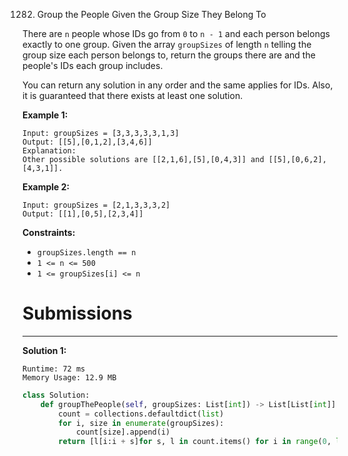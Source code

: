 1282. Group the People Given the Group Size They Belong To

There are `n` people whose IDs go from `0` to `n - 1` and each person belongs exactly to one group. Given the array `groupSizes` of length `n` telling the group size each person belongs to, return the groups there are and the people's IDs each group includes.

You can return any solution in any order and the same applies for IDs. Also, it is guaranteed that there exists at least one solution. 

 

**Example 1:**
```
Input: groupSizes = [3,3,3,3,3,1,3]
Output: [[5],[0,1,2],[3,4,6]]
Explanation: 
Other possible solutions are [[2,1,6],[5],[0,4,3]] and [[5],[0,6,2],[4,3,1]].
```

**Example 2:**
```
Input: groupSizes = [2,1,3,3,3,2]
Output: [[1],[0,5],[2,3,4]]
```

**Constraints:**

* `groupSizes.length == n`
* `1 <= n <= 500`
* `1 <= groupSizes[i] <= n`

# Submissions
---
**Solution 1:**
```
Runtime: 72 ms
Memory Usage: 12.9 MB
```
```python
class Solution:
    def groupThePeople(self, groupSizes: List[int]) -> List[List[int]]:
        count = collections.defaultdict(list)
        for i, size in enumerate(groupSizes):
            count[size].append(i)
        return [l[i:i + s]for s, l in count.items() for i in range(0, len(l), s)]
        
```